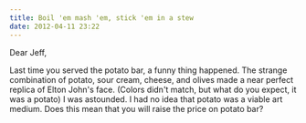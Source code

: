 ```yaml
---
title: Boil 'em mash 'em, stick 'em in a stew
date: 2012-04-11 23:22
---
```

Dear Jeff,

Last time you served the potato bar, a funny thing happened. The strange combination of potato, sour cream, cheese, and olives made a near perfect replica of Elton John's face. (Colors didn't match, but what do you expect, it was a potato) I was astounded. I had no idea that potato was a viable art medium. Does this mean that you will raise the price on potato bar?
